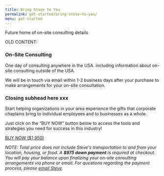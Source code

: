 ```yaml
---
title: Bring Steve to You
permalink: get-started/bring-steve-to-you/
menu: get-started
---
```

Future home of on-site consulting details

OLD CONTENT:

### On-Site Consulting

One day of consulting anywhere in the USA. including information about on-site consulting outside of the USA.

We will be in touch via email within 1-2 business days after your purchase to make arrangements for your on-site consultation.

### Closing subhead here xxx

Start helping organizations in your area experience the gifts that corporate chaplains bring to individual employees and to businesses as a whole.

Just click on the “BUY NOW” button below to access the tools and strategies you need for success in this industry!

<a class="button" href="https://gumroad.com/l/dQFcn">
      BUY NOW ($1,950)
    </a>
    
*NOTE: Total price does not include Steve's transportation to and from your location, housing, or food. A **$975 down payment** is required at checkout. You will pay your balance upon finalizing your on-site consulting arrangements via phone or email. For questions regarding the payment process, please [email Steve](mailto:steve@corpchaps.com).*


